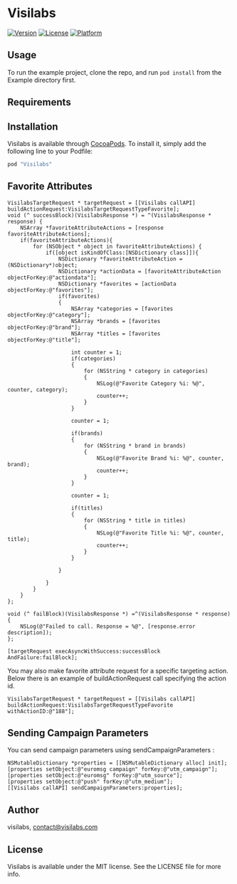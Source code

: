 # Visilabs

[![Version](https://img.shields.io/cocoapods/v/Visilabs.svg?style=flat)](http://cocoapods.org/pods/Visilabs)
[![License](https://img.shields.io/cocoapods/l/Visilabs.svg?style=flat)](http://cocoapods.org/pods/Visilabs)
[![Platform](https://img.shields.io/cocoapods/p/Visilabs.svg?style=flat)](http://cocoapods.org/pods/Visilabs)

## Usage

To run the example project, clone the repo, and run `pod install` from the Example directory first.

## Requirements

## Installation

Visilabs is available through [CocoaPods](http://cocoapods.org). To install
it, simply add the following line to your Podfile:

```ruby
pod "Visilabs"
```

## Favorite Attributes

```objc
VisilabsTargetRequest * targetRequest = [[Visilabs callAPI] buildActionRequest:VisilabsTargetRequestTypeFavorite];
void (^ successBlock)(VisilabsResponse *) = ^(VisilabsResponse * response) {
    NSArray *favoriteAttributeActions = [response favoriteAttributeActions];
    if(favoriteAttributeActions){
        for (NSObject * object in favoriteAttributeActions) {
            if([object isKindOfClass:[NSDictionary class]]){
                NSDictionary *favoriteAttributeAction = (NSDictionary*)object;
                NSDictionary *actionData = [favoriteAttributeAction objectForKey:@"actiondata"];
                NSDictionary *favorites = [actionData objectForKey:@"favorites"];
                if(favorites)
                {
                    NSArray *categories = [favorites objectForKey:@"category"];
                    NSArray *brands = [favorites objectForKey:@"brand"];
                    NSArray *titles = [favorites objectForKey:@"title"];
                    
                    int counter = 1;
                    if(categories)
                    {
                        for (NSString * category in categories)
                        {
                            NSLog(@"Favorite Category %i: %@", counter, category);
                            counter++;
                        }
                    }

                    counter = 1;
                    
                    if(brands)
                    {
                        for (NSString * brand in brands)
                        {
                            NSLog(@"Favorite Brand %i: %@", counter, brand);
                            counter++;
                        }
                    }
                    
                    counter = 1;
                    
                    if(titles)
                    {
                        for (NSString * title in titles)
                        {
                            NSLog(@"Favorite Title %i: %@", counter, title);
                            counter++;
                        }
                    }
                    
                }
                
            }
        }
    }
};

void (^ failBlock)(VisilabsResponse *) =^(VisilabsResponse * response){
    NSLog(@"Failed to call. Response = %@", [response.error description]);
};

[targetRequest execAsyncWithSuccess:successBlock AndFailure:failBlock];
```

You may also make favorite attribute request for a specific targeting action. Below there is an example of buildActionRequest call specifying the action id.

```objc
VisilabsTargetRequest * targetRequest = [[Visilabs callAPI] buildActionRequest:VisilabsTargetRequestTypeFavorite withActionID:@"188"];
```


## Sending Campaign Parameters

You can send campaign parameters using sendCampaignParameters :

```objc
NSMutableDictionary *properties = [[NSMutableDictionary alloc] init];
[properties setObject:@"euromsg campaign" forKey:@"utm_campaign"];
[properties setObject:@"euromsg" forKey:@"utm_source"];
[properties setObject:@"push" forKey:@"utm_medium"];
[[Visilabs callAPI] sendCampaignParameters:properties];
```


## Author

visilabs, contact@visilabs.com

## License

Visilabs is available under the MIT license. See the LICENSE file for more info.
